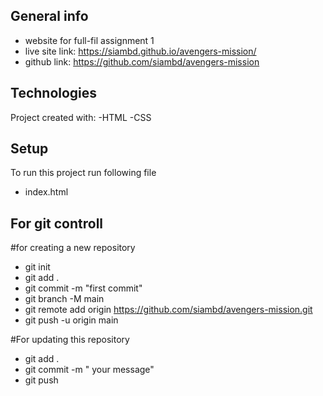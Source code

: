 ## General info

- website for full-fil assignment 1
- live site link: https://siambd.github.io/avengers-mission/
- github link: https://github.com/siambd/avengers-mission

## Technologies

Project created with:
-HTML
-CSS

## Setup

To run this project run following file

- index.html

## For git controll

#for creating a new repository

- git init
- git add .
- git commit -m "first commit"
- git branch -M main
- git remote add origin https://github.com/siambd/avengers-mission.git
- git push -u origin main

#For updating this repository

- git add .
- git commit -m " your message"
- git push
